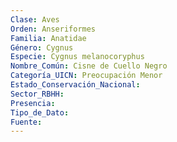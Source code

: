 ```yaml
---
Clase: Aves
Orden: Anseriformes
Familia: Anatidae
Género: Cygnus
Especie: Cygnus melanocoryphus
Nombre_Común: Cisne de Cuello Negro
Categoría_UICN: Preocupación Menor
Estado_Conservación_Nacional: 
Sector_RBHH: 
Presencia: 
Tipo_de_Dato: 
Fuente: 
---
```

